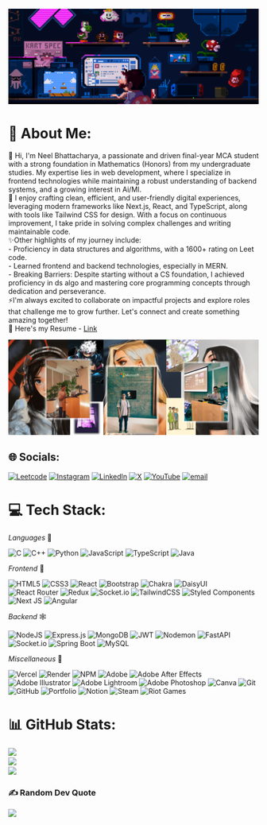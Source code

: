 ![MasterHead](/assets/github_banner.gif)
# 💫 About Me:
🔭 Hi, I'm Neel Bhattacharya, a passionate and driven final-year MCA student with a strong foundation in Mathematics (Honors) from my undergraduate studies. My expertise lies in web development, where I specialize in frontend technologies while maintaining a robust understanding of backend systems, and a growing interest in Ai/Ml. <br>🌱 I enjoy crafting clean, efficient, and user-friendly digital experiences, leveraging modern frameworks like Next.js, React, and TypeScript, along with tools like Tailwind CSS for design. With a focus on continuous improvement, I take pride in solving complex challenges and writing maintainable code.<br>✨Other highlights of my journey include:<br>- Proficiency in data structures and algorithms, with a 1600+ rating on Leet code.<br>- Learned frontend and backend technologies, especially in MERN.<br>- Breaking Barriers: Despite starting without a CS foundation, I achieved proficiency in ds algo and mastering core programming concepts through dedication and perseverance.<br>⚡I'm always excited to collaborate on impactful projects and explore roles that challenge me to grow further. Let's connect and create something amazing together!<br>📝 Here's my Resume - [Link](https://drive.google.com/file/d/1sGXmqh0jYGlxDW93nvvFcTTf3Kd4TFah/view?usp=sharing)

![MasterHead](/assets/banner_github.png)

## 🌐 Socials:
[![Leetcode](https://img.shields.io/badge/Leetcode-%23FFA116.svg?logo=leetcode&logoColor=white)](https://leetcode.com/u/neelbhatta22/) [![Instagram](https://img.shields.io/badge/Instagram-%23E4405F.svg?logo=Instagram&logoColor=white)](https://instagram.com/itzhippy.ok) [![LinkedIn](https://img.shields.io/badge/LinkedIn-%230077B5.svg?logo=linkedin&logoColor=white)](https://linkedin.com/in/neelbhatta) [![X](https://img.shields.io/badge/X-black.svg?logo=X&logoColor=white)](https://x.com/OGhostiii) [![YouTube](https://img.shields.io/badge/YouTube-%23FF0000.svg?logo=YouTube&logoColor=white)](https://youtube.com/@itzhippy) [![email](https://img.shields.io/badge/Email-D14836?logo=gmail&logoColor=white)](mailto:neelbhatta95@gmail.com) 

# 💻 Tech Stack:
_Languages_ 🤖

![C](https://img.shields.io/badge/c-%2300599C.svg?style=for-the-badge&logo=c&logoColor=white) ![C++](https://img.shields.io/badge/c++-%2300599C.svg?style=for-the-badge&logo=c%2B%2B&logoColor=white) ![Python](https://img.shields.io/badge/python-3670A0?style=for-the-badge&logo=python&logoColor=ffdd54) ![JavaScript](https://img.shields.io/badge/javascript-%23323330.svg?style=for-the-badge&logo=javascript&logoColor=%23F7DF1E) ![TypeScript](https://img.shields.io/badge/TypeScript-007ACC?style=for-the-badge&logo=typescript&logoColor=white) ![Java](https://img.shields.io/badge/java-%23ED8B00.svg?style=for-the-badge&logo=java&logoColor=white)


_Frontend_ 🌅

![HTML5](https://img.shields.io/badge/html5-%23E34F26.svg?style=for-the-badge&logo=html5&logoColor=white) ![CSS3](https://img.shields.io/badge/css3-%231572B6.svg?style=for-the-badge&logo=css3&logoColor=white) ![React](https://img.shields.io/badge/react-%2320232a.svg?style=for-the-badge&logo=react&logoColor=%2361DAFB) ![Bootstrap](https://img.shields.io/badge/bootstrap-%23563D7C.svg?style=for-the-badge&logo=bootstrap&logoColor=white) ![Chakra](https://img.shields.io/badge/chakra-%234ED1C5.svg?style=for-the-badge&logo=chakraui&logoColor=white) ![DaisyUI](https://img.shields.io/badge/daisyui-5A0EF8?style=for-the-badge&logo=daisyui&logoColor=white) ![React Router](https://img.shields.io/badge/React_Router-CA4245?style=for-the-badge&logo=react-router&logoColor=white) ![Redux](https://img.shields.io/badge/redux-%23593d88.svg?style=for-the-badge&logo=redux&logoColor=white) ![Socket.io](https://img.shields.io/badge/Socket.io-black?style=for-the-badge&logo=socket.io&badgeColor=010101) ![TailwindCSS](https://img.shields.io/badge/tailwindcss-%2338B2AC.svg?style=for-the-badge&logo=tailwind-css&logoColor=white) ![Styled Components](https://img.shields.io/badge/styled--components-DB7093?style=for-the-badge&logo=styled-components&logoColor=white) ![Next JS](https://img.shields.io/badge/Next-black?style=for-the-badge&logo=next.js&logoColor=white) ![Angular](https://img.shields.io/badge/angular-%23DD0031.svg?style=for-the-badge&logo=angular&logoColor=white)


_Backend_ 🕸️

![NodeJS](https://img.shields.io/badge/node.js-6DA55F?style=for-the-badge&logo=node.js&logoColor=white) ![Express.js](https://img.shields.io/badge/express.js-%23404d59.svg?style=for-the-badge&logo=express&logoColor=%2361DAFB) ![MongoDB](https://img.shields.io/badge/MongoDB-%234ea94b.svg?style=for-the-badge&logo=mongodb&logoColor=white) ![JWT](https://img.shields.io/badge/JWT-black?style=for-the-badge&logo=JSON%20web%20tokens) ![Nodemon](https://img.shields.io/badge/NODEMON-%23323330.svg?style=for-the-badge&logo=nodemon&logoColor=%BBDEAD) ![FastAPI](https://img.shields.io/badge/FastAPI-005571?style=for-the-badge&logo=fastapi) ![Socket.io](https://img.shields.io/badge/Socket.io-black?style=for-the-badge&logo=socket.io&badgeColor=010101) ![Spring Boot](https://img.shields.io/badge/spring%20boot-%236DB33F.svg?style=for-the-badge&logo=springboot&logoColor=white) ![MySQL](https://img.shields.io/badge/mysql-%2300f.svg?style=for-the-badge&logo=mysql&logoColor=white)



_Miscellaneous_ 🚀

![Vercel](https://img.shields.io/badge/vercel-%23000000.svg?style=for-the-badge&logo=vercel&logoColor=white) ![Render](https://img.shields.io/badge/Render-%46E3B7.svg?style=for-the-badge&logo=render&logoColor=white)     ![NPM](https://img.shields.io/badge/NPM-%23CB3837.svg?style=for-the-badge&logo=npm&logoColor=white)        ![Adobe](https://img.shields.io/badge/adobe-%23FF0000.svg?style=for-the-badge&logo=adobe&logoColor=white) ![Adobe After Effects](https://img.shields.io/badge/Adobe%20After%20Effects-9999FF.svg?style=for-the-badge&logo=Adobe%20After%20Effects&logoColor=white) ![Adobe Illustrator](https://img.shields.io/badge/adobe%20illustrator-%23FF9A00.svg?style=for-the-badge&logo=adobe%20illustrator&logoColor=white) ![Adobe Lightroom](https://img.shields.io/badge/Adobe%20Lightroom-31A8FF.svg?style=for-the-badge&logo=Adobe%20Lightroom&logoColor=white) ![Adobe Photoshop](https://img.shields.io/badge/adobe%20photoshop-%2331A8FF.svg?style=for-the-badge&logo=adobe%20photoshop&logoColor=white) ![Canva](https://img.shields.io/badge/Canva-%2300C4CC.svg?style=for-the-badge&logo=Canva&logoColor=white) ![Git](https://img.shields.io/badge/git-%23F05033.svg?style=for-the-badge&logo=git&logoColor=white) ![GitHub](https://img.shields.io/badge/github-%23121011.svg?style=for-the-badge&logo=github&logoColor=white) ![Portfolio](https://img.shields.io/badge/Portfolio-%23000000.svg?style=for-the-badge&logo=firefox&logoColor=#FF7139) ![Notion](https://img.shields.io/badge/Notion-%23000000.svg?style=for-the-badge&logo=notion&logoColor=white) ![Steam](https://img.shields.io/badge/steam-%23000000.svg?style=for-the-badge&logo=steam&logoColor=white) ![Riot Games](https://img.shields.io/badge/riotgames-D32936.svg?style=for-the-badge&logo=riotgames&logoColor=white)

# 📊 GitHub Stats:
![](https://github-readme-stats.vercel.app/api?username=Neel-max-cpu&theme=dark&hide_border=false&include_all_commits=true&count_private=false)<br/>
![](https://github-readme-streak-stats.herokuapp.com/?user=Neel-max-cpu&theme=dark&hide_border=false)<br/>
![](https://github-readme-stats.vercel.app/api/top-langs/?username=Neel-max-cpu&theme=dark&hide_border=false&include_all_commits=true&count_private=true&layout=compact)

### ✍️ Random Dev Quote
![](https://quotes-github-readme.vercel.app/api?type=horizontal&theme=dark)


